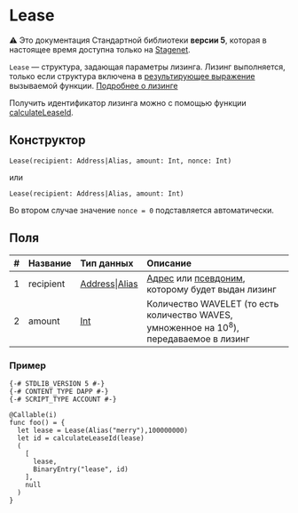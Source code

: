 # Lease

:warning: Это документация Стандартной библиотеки **версии 5**, которая в настоящее время доступна только на [Stagenet](/ru/blockchain/blockchain-network/).

`Lease` — структура, задающая параметры лизинга. Лизинг выполняется, только если структура включена в [результирующее выражение](/ru/ride/v5/functions/callable-function#резуnьтат-выпоnнения-2) вызываемой функции. [Подробнее о лизинге](/ru/blockchain/leasing)

Получить идентификатор лизинга можно с помощью функции [calculateLeaseId](/ru/ride/v5/functions/built-in-functions/blockchain-functions#calculateleaseid).

## Конструктор

```ride
Lease(recipient: Address|Alias, amount: Int, nonce: Int)
```

или 

```ride
Lease(recipient: Address|Alias, amount: Int)
```

Во втором случае значение `nonce = 0` подставляется автоматически.

## Поля

| # | Название | Тип данных | Описание |
| :--- | :--- | :--- | :--- |
| 1 | recipient | [Address](/ru/ride/v5/structures/common-structures/address)&#124;[Alias](/ru/ride/v5/structures/common-structures/alias) | [Адрес](/ru/blockchain/account/address) или [псевдоним](/ru/blockchain/account/alias), которому будет выдан лизинг |
| 2 | amount | [Int](/ru/ride/v5/data-types/int) | Количество WAVELET (то есть количество WAVES, умноженное на 10<sup>8</sup>), передаваемое в лизинг | 3 | nonce | [Int](/ru/ride/v5/data-types/int) | Nonce, который используется для генерации ID лизинга. Если вызываемая функция создает несколько лизингов с одинаковыми параметрами, нужно использовать разные nonce |

### Пример

```
{-# STDLIB_VERSION 5 #-}
{-# CONTENT_TYPE DAPP #-}
{-# SCRIPT_TYPE ACCOUNT #-}
  
@Callable(i)
func foo() = {
  let lease = Lease(Alias("merry"),100000000)
  let id = calculateLeaseId(lease)
  (
    [
      lease,
      BinaryEntry("lease", id)
    ],
    null
  )
}
```